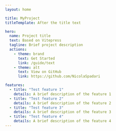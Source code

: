 ```yaml
---
layout: home

title: MyProject
titleTemplate: After the title text

hero:
  name: Project title
  text: Based on Vitepress
  tagline: Brief project description
  actions:
    - theme: brand
      text: Get Started
      link: /guide/text
    - theme: alt
      text: View on GitHub
      link: https://github.com/NicolaSpadari

features:
  - title: "Test feature 1"
    details: A brief description of the feature 1
  - title: "Test feature 2"
    details: A brief description of the feature 2
  - title: "Test feature 3"
    details: A brief description of the feature 3
  - title: "Test feature 4"
    details: A brief description of the feature 4
---
```


